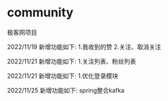 # community
极客网项目

2022/11/19
新增功能如下:
1.我收到的赞
2.关注、取消关注

2022/11/21
新增功能如下:
1.关注列表、粉丝列表

2022/11/21
新增功能如下:
1.优化登录模块

2022/11/25
新增功能如下:
spring整合kafka
